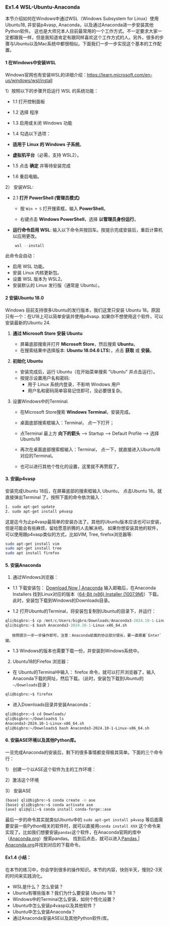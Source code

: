 ### Ex1.4 WSL-Ubuntu-Anaconda


本节介绍如何在Windows中通过WSL（Windows Subsystem for Linux）使用Ubuntu18, 并安装p4vasp, Anaconda，以及通过Anaconda进一步安装其他Python软件。 这也是大师兄本人目前最常用的一个工作方式。不一定要求大家一定都跟我一样，但是我知道肯定有跟同样喜欢这个工作方式的人。另外，很多的步骤与Ubuntu以及Mac系统中都很相似。下面我们一步一步实现这个基本的工作配置。

#### 1  在Windows中安装WSL

Windows官网也有安装WSL的详细介绍：https://learn.microsoft.com/en-us/windows/wsl/install 

1）按照以下的步骤开启运行 WSL 的系统功能：

* 1.1 打开控制面板

*  1.2 选择 程序 

*  1.3 启用或关闭 Windows 功能 

*  1.4 勾选以下选项：

  - **适用于 Linux 的 Windows 子系统**。

  - **虚拟机平台**（必需，支持 WSL2）。

* 1.5 点击 **确定** 并等待安装完成 

* 1.6 重启电脑。

2） 安装WSL: 

* 2.1 **打开 PowerShell (管理员模式)**

  - 按 `Win + S` 打开搜索框，输入 **PowerShell**。

  - 右键点击 **Windows PowerShell**，选择 **以管理员身份运行**。

* **运行命令启用 WSL**: 输入以下命令并按回车。按提示完成安装后，重启计算机以应用更改。

   ```powershell
    wsl --install
    ```

此命令会自动：

- 启用 WSL 功能。
- 安装 Linux 内核更新包。
- 设置 WSL 版本为 WSL2。
- 安装默认的 Linux 发行版（通常是 Ubuntu）。


#### 2 安装Ubuntu 18.0 

Windows 目前支持很多Ubuntu的发行版本，我们这里只安装 Ubuntu 18。原因只有一个：在U18上可以简单安装并使用p4vasp. 如果你不想使用这个软件，可以安装最新的Ubuntu 24. 

1. **通过 Microsoft Store 安装 Ubuntu**

   - 屏幕底部搜索并打开 **Microsoft Store**，然后搜索 **Ubuntu**。
   - 在搜索结果中选择版本:  **Ubuntu 18.04.6 LTS**），点击 **获取** 或 **安装**。

2. **初始化 Ubuntu**

   - 安装完成后，运行 Ubuntu（在开始菜单搜索 "Ubuntu" 并点击运行）。
   - 按提示设置用户名和密码:
     - 用于 Linux 系统内登录，不影响 Windows 用户
     - 用户名和密码简单容易记住即可，没必要很复杂。

3. 设置Windows中的Terminal. 

   * 在Microsoft Store搜索 **Windows Terminal**，安装完成。

   * 桌面底部搜索框输入：Terminal， 点一下打开；

   * 点Terminal 最上方 **向下的箭头** --> Startup --> Default Profile --> 选择Ubuntu18
   * 再次在桌面底部搜索框输入：Terminal， 点一下，就直接进入Ubuntu18对应的Terminal。
   * 也可以进行其他个性化的设置，这里就不再赘叙了。

#### 3. 安装p4vasp  

安装完成Ubuntu 18后，在屏幕底部的搜索框输入 Ubuntu， 点击Ubuntu 18。就直接弹出Terminal 了。按照下面的命令依次输入：

```bash
1. sudo apt-get update
2. sudo apt-get install p4vasp  
```

这是迄今为止p4vasp最简单的安装办法了。其他的Ubuntu版本应该也可以安装，但是可能会有些麻烦，留给愿意折腾的人去解决吧。 如果你想安装其他的软件，可以使用跟p4vasp类似的方式，比如VIM, Tree, firefox浏览器等:

```bash
sudo apt-get install vim
sudo apt-get install tree
sudo apt install firefox
```

#### 5. 安装Anaconda 

1. 通过Windows浏览器： 

 * 1.1 下载安装包： [Download Now | Anaconda](https://www.anaconda.com/download/success) 输入邮箱后，在Anaconda Installers 找到Linux对应的版本（[64-Bit (x86) Installer (1007.9M)](https://repo.anaconda.com/archive/Anaconda3-2024.10-1-Linux-x86_64.sh)）下载。此时，安装包下载到Windows的Downloads目录。

 * 1.2 打开Ubuntu的Terminal，将安装包复制到Ubuntu的目录下，并运行：

```python
qli@bigbro:~$ cp /mnt/c/Users/bigbro/Downloads/Anaconda3-2024.10-1-Linux-x86_64.sh .
qli@bigbro:~$ bash Anaconda3-2024.10-1-Linux-x86_64.sh  
```

       按照提示一步一步操作即可，注意：Anaconda前面的协议部分很长，要一直摁着`Enter`键。

 * 1.3 Windows的版本也需要下载一份，并安装到Windows系统中。

2. Ubuntu18的Firefox 浏览器： 

 * 在 Ubuntu的Terminal中输入： firefox 命令，就可以打开浏览器了，输入Anaconda下载的网址，然后下载。（此时，安装包下载到Ubuntu的`~/Downloads`目录 ）

```bash
qli@bigbro:~$ firefox
```

 * 进入Downloads目录并安装Anaconda：

```bash
qli@bigbro:~$ cd Downloads/
qli@bigbro:~/Downloads$ ls
Anaconda3-2024.10-1-Linux-x86_64.sh
qli@bigbro:~/Downloads$ bash Anaconda3-2024.10-1-Linux-x86_64.sh
```

#### 6. 安装ASE环境以及其他Python库。

一旦完成Anaconda的安装后，剩下的很多事情都变得极其简单。下面的三个命令行：

1） 创建一个以ASE这个软件为主的工作环境：

2）激活这个环境

3） 安装ASE

```bash
(base) qli@bigbro:~$ conda create -n ase 
(base) qli@bigbro:~$ conda activate ase
(ase) qli@qli:~$ conda install conda-forge::ase
```

最后一步的命令其实就类似Ubuntu中的 `sudo apt-get install p4vasp` 等后面需要安装一些Python相关的软件时，就可以直接用`conda install XXX` 这个命令来实现了。比如我们想要安装`pandas`这个软件，在Anaconda官网的库中（[Anaconda.org](https://anaconda.org/)）搜索pandas。 找到后点击，就可以进入[Pandas | Anaconda.org](https://anaconda.org/anaconda/pandas)并找到对应的下载命令。


#### Ex1.4 小结：

在本节的练习中，你会学到很多的操作知识。本节的内容，快则半天，慢则2-3天的时间来实践消化。

* WSL是什么？ 怎么安装？
* Ubuntu有哪些版本？我们为什么要安装 Ubuntu 18？
* Windows中的Terminal怎么安装，如何个性化设置？
* Ubuntu中怎么安装p4vasp以及其他软件？
* Ubuntu中怎么安装Anaconda？
* 通过Anaconda安装ASE以及其他Python软件/库。
